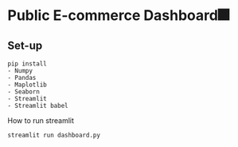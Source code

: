 # Public E-commerce Dashboard🎆

## Set-up
```
pip install
- Numpy
- Pandas
- Maplotlib
- Seaborn
- Streamlit
- Streamlit babel
```
How to run streamlit
```
streamlit run dashboard.py
```
